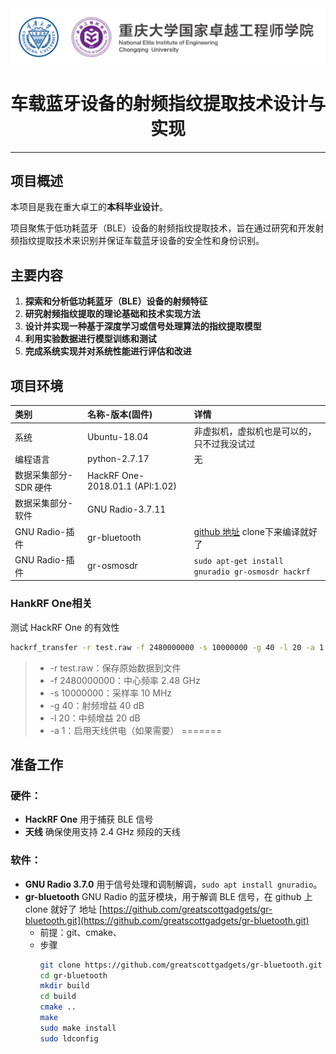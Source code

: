 <img src="./README/CQU-EIE.svg">
<h1 align="center">车载蓝牙设备的射频指纹提取技术设计与实现</h1>

---

## 项目概述

本项目是我在重大卓工的**本科毕业设计**。

项目聚焦于低功耗蓝牙（BLE）设备的射频指纹提取技术，旨在通过研究和开发射频指纹提取技术来识别并保证车载蓝牙设备的安全性和身份识别。

<!-- ## 研究方向 -->

<!-- **低功耗蓝牙** | **通信** | **射频指纹**-->

## 主要内容

1. **探索和分析低功耗蓝牙（BLE）设备的射频特征**
2. **研究射频指纹提取的理论基础和技术实现方法**
3. **设计并实现一种基于深度学习或信号处理算法的指纹提取模型**
4. **利用实验数据进行模型训练和测试**
5. **完成系统实现并对系统性能进行评估和改进**

## 项目环境

|类别|名称-版本(固件)|详情|
|:-|:-|:-|
|系统|Ubuntu-18.04|非虚拟机，虚拟机也是可以的，只不过我没试过|
|编程语言|python-2.7.17|无|
|数据采集部分-SDR 硬件|HackRF One-2018.01.1 (API:1.02)||
|数据采集部分-软件|GNU Radio-3.7.11||
|GNU Radio-插件|gr-bluetooth|[github 地址](https://github.com/greatscottgadgets/gr-bluetooth#) clone下来编译就好了|
|GNU Radio-插件|gr-osmosdr|`sudo apt-get install gnuradio gr-osmosdr hackrf`|


### HankRF One相关

测试 HackRF One 的有效性

```BASH
hackrf_transfer -r test.raw -f 2480000000 -s 10000000 -g 40 -l 20 -a 1
```

> - -r test.raw：保存原始数据到文件
> - -f 2480000000：中心频率 2.48 GHz
> - -s 10000000：采样率 10 MHz
> - -g 40：射频增益 40 dB
> - -l 20：中频增益 20 dB
> - -a 1：启用天线供电（如果需要）
=======
## 准备工作

### 硬件：
- **HackRF One** 用于捕获 BLE 信号
- **天线** 确保使用支持 2.4 GHz 频段的天线

### 软件：
- **GNU Radio 3.7.0** 用于信号处理和调制解调，`sudo apt install gnuradio`。
- **gr-bluetooth** GNU Radio 的蓝牙模块，用于解调 BLE 信号，在 github 上 clone 就好了 地址 [https://github.com/greatscottgadgets/gr-bluetooth.git](https://github.com/greatscottgadgets/gr-bluetooth.git)
  - 前提：git、cmake、
  - 步骤
      ```BASH
      git clone https://github.com/greatscottgadgets/gr-bluetooth.git
      cd gr-bluetooth
      mkdir build
      cd build
      cmake ..
      make
      sudo make install
      sudo ldconfig
      ```

<!-- - **python** 用于后续的信号处理和特征提取。 -->